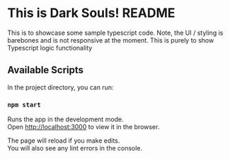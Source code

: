 # This is Dark Souls! README

This is to showcase some sample typescript code. Note, the UI / styling is barebones and is not responsive at the moment. This is purely to show Typescript logic functionality

## Available Scripts

In the project directory, you can run:

### `npm start`

Runs the app in the development mode.\
Open [http://localhost:3000](http://localhost:3000) to view it in the browser.

The page will reload if you make edits.\
You will also see any lint errors in the console.

